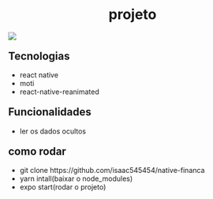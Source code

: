 <h1 style="text-align: center">projeto</h1>
<img src="20221024_121708.gif">
 


<h2 style="margin-top: 20px">Tecnologias</h2>
<ul>
  <li>react native</li>

  <li>moti</li>
  <li>react-native-reanimated</li>
</ul>

<h2 style="margin-top: 20px">Funcionalidades</h2>
<ul>
  <li>ler os dados ocultos</li>
  
</ul>

<h2 style="margin-top: 20px">como rodar</h2>
<ul>
   <li>git clone https://github.com/isaac545454/native-financa</li>
   <li>yarn intall(baixar o node_modules)</li> 
   <li>expo start(rodar o projeto)</li> 
</ul>
